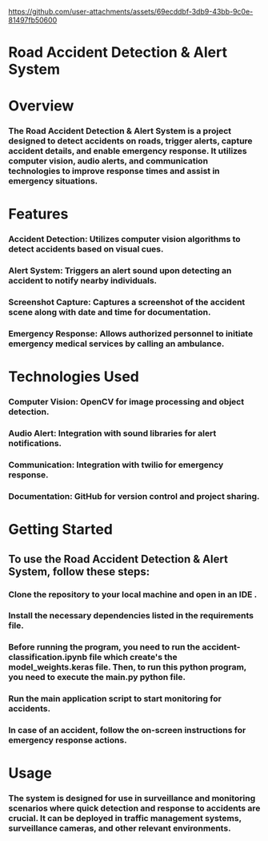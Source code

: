 





https://github.com/user-attachments/assets/69ecddbf-3db9-43bb-9c0e-81497fb50600






# Road Accident Detection & Alert System

# Overview

### The Road Accident Detection & Alert System is a project designed to detect accidents on roads, trigger alerts, capture accident details, and enable emergency response. It utilizes computer vision, audio alerts, and communication technologies to improve response times and assist in emergency situations.

# Features

### Accident Detection: Utilizes computer vision algorithms to detect accidents based on visual cues.

### Alert System: Triggers an alert sound upon detecting an accident to notify nearby individuals.

### Screenshot Capture: Captures a screenshot of the accident scene along with date and time for documentation.

### Emergency Response: Allows authorized personnel to initiate emergency medical services by calling an ambulance.

# Technologies Used

### Computer Vision: OpenCV for image processing and object detection.

### Audio Alert: Integration with sound libraries for alert notifications.

### Communication: Integration with twilio for emergency response.

### Documentation: GitHub for version control and project sharing.

# Getting Started

## To use the Road Accident Detection & Alert System, follow these steps:

### Clone the repository to your local machine and open in an IDE . 
### Install the necessary dependencies listed in the requirements file.
### Before running the program, you need to run the accident-classification.ipynb file which create's the model_weights.keras file. Then, to run this python program, you need to execute the main.py python file.
### Run the main application script to start monitoring for accidents.
### In case of an accident, follow the on-screen instructions for emergency response actions.

# Usage
### The system is designed for use in surveillance and monitoring scenarios where quick detection and response to accidents are crucial. It can be deployed in traffic management systems, surveillance cameras, and other relevant environments.



